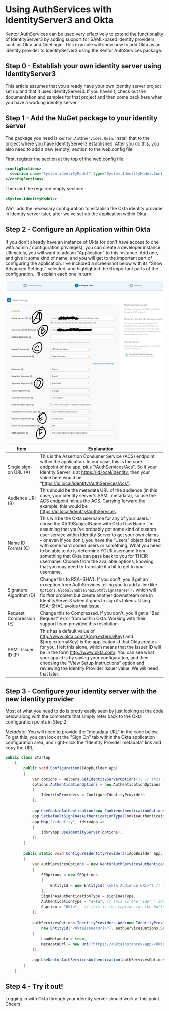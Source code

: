 Using AuthServices with IdentityServer3 and Okta
=============
Kentor AuthServices can be used very effectively to extend the functionality 
of IdentityServer3 by adding support for SAML-based identity providers, such 
as Okta and OneLogin.  This example will show how to add Okta as an identity
provider to IdentityServer3 using the Kentor AuthServices package. 

## Step 0 - Establish your own identity server using IdentityServer3
This article assumes that you already have your own identity server project set
up and that it uses IdentityServer3.  If you haven't, check out the documentation
and samples for that project and then come back here when you have a working 
identity server.

## Step 1 - Add the NuGet package to your identity server
The package you need is ```Kentor.AuthServices.Owin```.  Install that to the
project where you have IdentityServer3 established.  After you do this, you also
need to add a new (empty) section to the web.config file. 

First, register the section at the top of the web.config file:
```xml
<configSections>
  <section name="System.identityModel" type="System.IdentityModel.Configuration.SystemIdentityModelSection, System.IdentityModel, Version=4.0.0.0, Culture=neutral, PublicKeyToken=B77A5C561934E089" />
</configSections>
```
Then add the required empty section:
```xml
<System.identityModel/>
```

We'll add the necessary configuration to establish the Okta identity provider in 
identity server later, after we've set up the application within Okta.

## Step 2 - Configure an Application within Okta
If you don't already have an instance of Okta (or don't have access to one with admin /
configuration privileges), you can create a developer instance.  Ultimately, you will 
want to add an "Application" to this instance.  Add one, and give it some kind of name, 
and you will get to the important part of configuring the application.  I've included a 
screenshot below with its "Show Advanced Settings" selected, and highlighted the 6 important 
parts of the configuration.  I'll explain each one in turn.

![Okta options](OktaAppOptions.png "Okta config options")

Item | Explanation
---| ---
Single sign-on URL (A) | This is the Assertion Consumer Service (ACS) endpoint within the application.  In our case, this is the core endpoint of the app, plus “/AuthServices/Acs”.  So if your Identity Server is at https://id.local/identity, then your value here would be “https://id.local/identity/AuthServices/Acs”.
Audience URI (B) | This should be the metadata URL of the audience (in this case, your identity server's SAML metadata), so use the ACS endpoint minus the ACS.  Carrying forward the example, this would be https://id.local/identity/AuthServices.
Name ID Format (C) | This will be the Okta username for any of your users.  I chose the X509SubjectName with Okta UserName.  I’m assuming that you’ve probably got some kind of custom user service within Identity Server to get your own claims – or even if you don’t, you have the “Users” object defined with some hard coded users or something.  What you need to be able to do is determine YOUR username from something that Okta can pass back to you for THEIR username.  Choose from the available options, knowing that you may need to translate it a bit to get to your username.
Signature Algorithm (D) | Change this to RSA-SHA1.  If you don't, you'll get an exception from AuthServices telling you to add a line like ```Options.GlobalEnableSha256XmlSignatures();``` which will fix *that* problem but create another downstream one in IdentityServer3 when it goes to sign its tokens.  Using RSA-SHA1 avoids that issue.
Request Compression (E) | Change this to Compressed.  If you don't, you'll get a "Bad Request" error from within Okta.  Working with their support team provided this resolution.
SAML Issuer ID (F) | This has a default value of http://www.okta.com/${org.externalKey} and ${org.externalKey} is the application id that Okta creates for you.  I left this alone, which means that the Issuer ID will be in the form http://www.okta.com/<appid>.  You can see what your app id is by saving your configuration, and then choosing the “View Setup Instructions” option and reviewing the Identity Provider Issuer value.  We will need that later.

## Step 3 - Configure your identity server with the new identity provider

Most of what you need to do is pretty easily seen by just looking at the code below along with the comments
that simply refer back to the Okta configuration points in Step 2.

*Metadata*: You will need to provide the "metadata URL" in the code below.  To get this, you can look at the "Sign On"
tab within the Okta application configuration area, and right-click the "Identity Provider metadata" link and copy the URL.

```csharp
public class Startup
    {
        public void Configuration(IAppBuilder app)
        {
            var options = Helpers.GetIdentityServerOptions(); // this is just a helper function where we specify our IdSrv3 options
            options.AuthenticationOptions = new AuthenticationOptions
            {
                IdentityProviders = ConfigureIdentityProviders
            };

            app.UseCookieAuthentication(new CookieAuthenticationOptions());
            app.SetDefaultSignInAsAuthenticationType(CookieAuthenticationDefaults.AuthenticationType);
            app.Map("/identity", idsrvApp =>
            {
                idsrvApp.UseIdentityServer(options);
            });
        }

        public static void ConfigureIdentityProviders(IAppBuilder app, string signInAsType)
        {                  
            var authServicesOptions = new KentorAuthServicesAuthenticationOptions(false)
            {
                SPOptions = new SPOptions
                {
                    EntityId = new EntityId("<okta Audience URI>") // from (B) above
                },
                SignInAsAuthenticationType = signInAsType,
                AuthenticationType = "okta", // this is the "idp" - identity provider - that you can refer to throughout identity server
                Caption = "Okta",  // this is the caption for the button or option that a user might see to prompt them for this login option             
            };
            
            authServicesOptions.IdentityProviders.Add(new IdentityProvider(
                new EntityId("<OktaIssuerUri>"), authServicesOptions.SPOptions)  // from (F) above
            {
                LoadMetadata = true,
                MetadataUrl = new Uri("https://<OktaInstance>/app/<OktaAppId>/sso/saml/metadata") // see Metadata note above
            });
            
            app.UseKentorAuthServicesAuthentication(authServicesOptions);            
        }
    }
```	

## Step 4 - Try it out!  
Logging in with Okta through your identity server should work at this point.  Cheers!